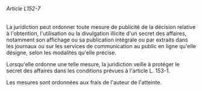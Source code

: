 ###### Article L152-7

La juridiction peut ordonner toute mesure de publicité de la décision relative à l'obtention, l'utilisation ou la divulgation illicite d'un secret des affaires, notamment son affichage ou sa publication intégrale ou par extraits dans les journaux ou sur les services de communication au public en ligne qu'elle désigne, selon les modalités qu'elle précise.

Lorsqu'elle ordonne une telle mesure, la juridiction veille à protéger le secret des affaires dans les conditions prévues à l'article L. 153-1.

Les mesures sont ordonnées aux frais de l'auteur de l'atteinte.

